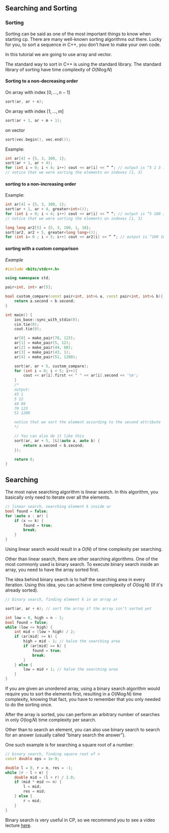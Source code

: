 ## Searching and Sorting
### Sorting

Sorting can be said as one of the most important things to know when starting cp. There are many well-known sorting algorithms out there. 
Lucky for you, to sort a sequence in C++, you don’t have to make your own code.

In this tutorial we are going to use array and vector.

The standard way to sort in C++ is using the standard library. The standard library of sorting have time complexity of $O(N \log N)$

#### Sorting to a non-decreasing order

On array with index $[0, \dots, n - 1]$

```c++
sort(ar, ar + n);
```

On array with index $[1, \dots, m]$

```c++
sort(ar + 1, ar + m + 1);
```

on vector

```c++
sort(vec.begin(), vec.end());
```

Example:

```c++
int ar[4] = {5, 3, 100, 1};
sort(ar + 1, ar + 4);
for (int i = 0; i < 4; i++) cout << ar[i] << “ “; // output is “5 1 3 100”
// notice that we were sorting the elements on indexes [1, 3]
```

#### sorting to a non-increasing order

Example:

```c++
int ar[4] = {5, 3, 100, 1};
sort(ar + 1, ar + 4, greater<int>());
for (int i = 0; i < 4; i++) cout << ar[i] << “ “; // output is “5 100 3 1”
// notice that we were sorting the elements on indexes [1, 3]

long long ar2[5] = {5, 3, 100, 1, 10};
sort(ar2, ar2 + 5, greater<long long>());
for (int i= 0 ; i < 5; i++) cout << ar2[i] << “ “; // output is “100 10 5 3 1”
```

#### sorting with a custom comparison

*Example*

```c++
#include <bits/stdc++.h>

using namespace std;

pair<int, int> ar[5];

bool custom_compare(const pair<int, int>& a, const pair<int, int>& b){
	return a.second < b.second;
}

int main() {
	ios_base::sync_with_stdio(0);
	cin.tie(0);
	cout.tie(0);

	ar[0] = make_pair(70, 123);
	ar[1] = make_pair(5, 12);
	ar[2] = make_pair(44, 88);
	ar[3] = make_pair(43, 1);
	ar[4] = make_pair(51, 1200);

	sort(ar, ar + 5, custom_compare);
	for (int i = 0; i < 5; i++){
		cout << ar[i].first << " " << ar[i].second << '\n';
	}
	/*
	output:
	43 1
	5 12
	44 88
	70 123
	51 1200

	notice that we sort the element according to the second attribute
	*/

	// You can also do it like this
	sort(ar, ar + 5, [&](auto a, auto b) {
		return a.second < b.second;
	});

	return 0;
}
```

## Searching

The most naive searching algorithm is linear search. In this algorithm, you basically only need to iterate over all the elements.

```c++
// linear search, searching element k inside ar
bool found = false;
for (auto x : ar) {
	if (x == k) {
		found = true;
		break;
	}
}
```

Using linear search would result in a $O(N)$ of time complexity per searching. 

Other than linear search, there are other searching algorithms. One of the most commonly used is binary search. To execute binary search inside an array, you need to have the array sorted first.

The idea behind binary search is to half the searching area in every iteration. Using this idea, you can achieve time complexity of $O(\log N)$ (If it's already sorted).

```c++
// binary search, finding element k in an array ar

sort(ar, ar + n); // sort the array if the array isn’t sorted yet

int low = 0, high = n - 1;
bool found = false;
while (low <= high) {
	int mid = (low + high) / 2;
	if (ar[mid] >= k) {
		high = mid - 1; // halve the searching area
		if (ar[mid] == k) {
			found = true;
			break;
		}
	} else {
		low = mid + 1; // halve the searching area
	}
}
```

If you are given an unordered array, using a binary search algorithm would require you to sort the elements first, resulting in a $O(N \log N)$ time complexity, knowing that fact, you have to remember that you only needed to do the sorting once. 

After the array is sorted, you can perform an arbitrary number of searches in only $O(\log N)$ time complexity per search.


Other than to search an element, you can also use binary search to search for an answer (usually called “binary search the answer”).

One such example is for searching a square root of a number:

```c++
// binary search, finding square root of n
const double eps = 1e-9;

double l = 0, r = n, res = -1;
while (r - l > e) {
    double mid = (l + r) / 2.0;
    if (mid * mid <= n) {
        l = mid;
        res = mid;
    } else {
        r = mid;
    }
}
```

Binary search is very useful in CP, so we recommend you to see a video lecture [here](https://codeforces.com/blog/entry/67509).

